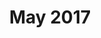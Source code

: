 ---
title: May 2017
showTitle: true
image: assets/img/drawing/anxiety.jpg 
materials: pencil, paint
isDrawing: true
description:
---